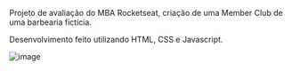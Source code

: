 Projeto de avaliação do MBA Rocketseat, criação de uma Member Club de uma barbearia fictícia.

Desenvolvimento feito utilizando HTML, CSS e Javascript.

![image](https://github.com/user-attachments/assets/c5dcccd0-0dde-488b-aaf4-87d037d7abfc)
